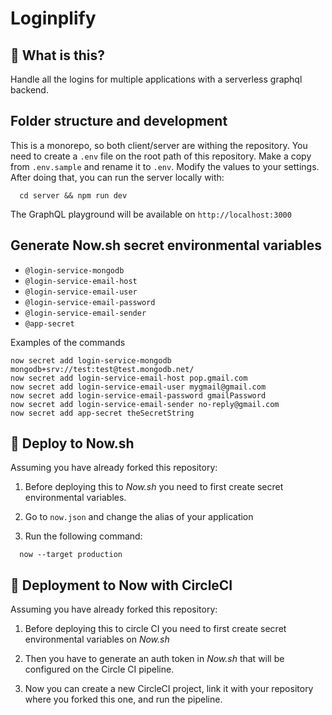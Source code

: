 # Loginplify

## 🧐 What is this?

Handle all the logins for multiple applications with a serverless graphql backend.

## Folder structure and development

This is a monorepo, so both client/server are withing the repository. You need to create a `.env` file on the root path of this repository. Make a copy from `.env.sample` and rename it to `.env`. Modify the values to your settings. After doing that, you can run the server locally with:

```
  cd server && npm run dev
```

The GraphQL playground will be available on `http://localhost:3000`

## Generate Now.sh secret environmental variables

- `@login-service-mongodb`
- `@login-service-email-host`
- `@login-service-email-user`
- `@login-service-email-password`
- `@login-service-email-sender`
- `@app-secret`

Examples of the commands

```
now secret add login-service-mongodb mongodb+srv://test:test@test.mongodb.net/
now secret add login-service-email-host pop.gmail.com
now secret add login-service-email-user mygmail@gmail.com
now secret add login-service-email-password gmailPassword
now secret add login-service-email-sender no-reply@gmail.com
now secret add app-secret theSecretString
```

## 🚀 Deploy to Now.sh

Assuming you have already forked this repository:

1. Before deploying this to _Now.sh_ you need to first create secret environmental variables.

2. Go to `now.json` and change the alias of your application

3. Run the following command:

```
  now --target production
```

## 🚀 Deployment to Now with CircleCI

Assuming you have already forked this repository:

1. Before deploying this to circle CI you need to first create secret environmental variables on _Now.sh_

2. Then you have to generate an auth token in _Now.sh_ that will be configured on the Circle CI pipeline.

3. Now you can create a new CircleCI project, link it with your repository where you forked this one, and run the pipeline.
